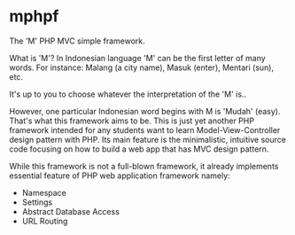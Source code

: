 # mphpf
The 'M' PHP MVC simple framework.

What is 'M'? In Indonesian language 'M' can be the first letter of many words. For instance: Malang (a city name), Masuk (enter), Mentari (sun), etc.

It's up to you to choose whatever the interpretation of the 'M' is..

However, one particular Indonesian word begins with M is 'Mudah' (easy). That's what this framework aims to be. This is just yet another PHP framework intended for any students want to learn Model-View-Controller design pattern with PHP. Its main feature is the minimalistic, intuitive source code focusing on how to build a web app that has MVC design pattern.

While this framework is not a full-blown framework, it already implements essential feature of PHP web application framework namely:

- Namespace
- Settings
- Abstract Database Access
- URL Routing  